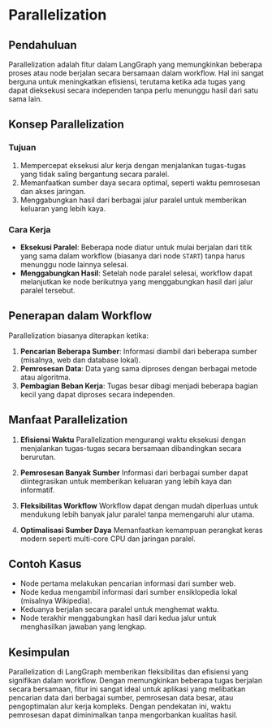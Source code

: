 # Parallelization

## Pendahuluan

Parallelization adalah fitur dalam LangGraph yang memungkinkan beberapa proses atau node berjalan secara bersamaan dalam workflow. Hal ini sangat berguna untuk meningkatkan efisiensi, terutama ketika ada tugas yang dapat dieksekusi secara independen tanpa perlu menunggu hasil dari satu sama lain.

## Konsep Parallelization

### Tujuan

1. Mempercepat eksekusi alur kerja dengan menjalankan tugas-tugas yang tidak saling bergantung secara paralel.
2. Memanfaatkan sumber daya secara optimal, seperti waktu pemrosesan dan akses jaringan.
3. Menggabungkan hasil dari berbagai jalur paralel untuk memberikan keluaran yang lebih kaya.

### Cara Kerja

- **Eksekusi Paralel**: Beberapa node diatur untuk mulai berjalan dari titik yang sama dalam workflow (biasanya dari node `START`) tanpa harus menunggu node lainnya selesai.
- **Menggabungkan Hasil**: Setelah node paralel selesai, workflow dapat melanjutkan ke node berikutnya yang menggabungkan hasil dari jalur paralel tersebut.

## Penerapan dalam Workflow

Parallelization biasanya diterapkan ketika:
1. **Pencarian Beberapa Sumber**: Informasi diambil dari beberapa sumber (misalnya, web dan database lokal).
2. **Pemrosesan Data**: Data yang sama diproses dengan berbagai metode atau algoritma.
3. **Pembagian Beban Kerja**: Tugas besar dibagi menjadi beberapa bagian kecil yang dapat diproses secara independen.

## Manfaat Parallelization

1. **Efisiensi Waktu**
   Parallelization mengurangi waktu eksekusi dengan menjalankan tugas-tugas secara bersamaan dibandingkan secara berurutan.

2. **Pemrosesan Banyak Sumber**
   Informasi dari berbagai sumber dapat diintegrasikan untuk memberikan keluaran yang lebih kaya dan informatif.

3. **Fleksibilitas Workflow**
   Workflow dapat dengan mudah diperluas untuk mendukung lebih banyak jalur paralel tanpa memengaruhi alur utama.

4. **Optimalisasi Sumber Daya**
   Memanfaatkan kemampuan perangkat keras modern seperti multi-core CPU dan jaringan paralel.

## Contoh Kasus

- Node pertama melakukan pencarian informasi dari sumber web.
- Node kedua mengambil informasi dari sumber ensiklopedia lokal (misalnya Wikipedia).
- Keduanya berjalan secara paralel untuk menghemat waktu.
- Node terakhir menggabungkan hasil dari kedua jalur untuk menghasilkan jawaban yang lengkap.

## Kesimpulan

Parallelization di LangGraph memberikan fleksibilitas dan efisiensi yang signifikan dalam workflow. Dengan memungkinkan beberapa tugas berjalan secara bersamaan, fitur ini sangat ideal untuk aplikasi yang melibatkan pencarian data dari berbagai sumber, pemrosesan data besar, atau pengoptimalan alur kerja kompleks. Dengan pendekatan ini, waktu pemrosesan dapat diminimalkan tanpa mengorbankan kualitas hasil.